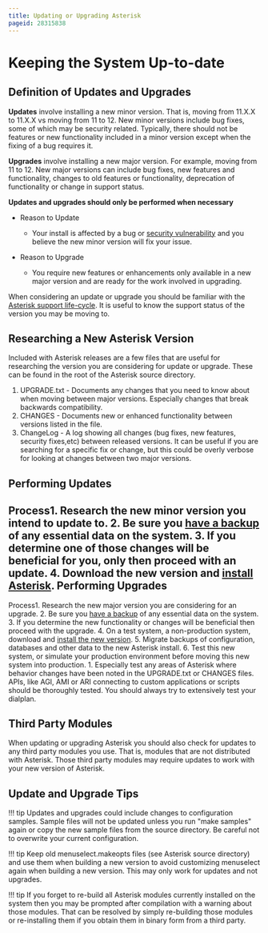 ```yaml
---
title: Updating or Upgrading Asterisk
pageid: 28315838
---
```


Keeping the System Up-to-date
=============================

Definition of Updates and Upgrades
----------------------------------

**Updates** involve installing a new minor version. That is, moving from 11.X.X to 11.X.X vs moving from 11 to 12. New minor versions include bug fixes, some of which may be security related. Typically, there should not be features or new functionality included in a minor version except when the fixing of a bug requires it.

**Upgrades** involve installing a new major version. For example, moving from 11 to 12. New major versions can include bug fixes, new features and functionality, changes to old features or functionality, deprecation of functionality or change in support status.

**Updates and upgrades should only be performed when necessary**

* Reason to Update  

	+ Your install is affected by a bug or [security vulnerability](/About-the-Project/Asterisk-Security-Vulnerabilities) and you believe the new minor version will fix your issue.
* Reason to Upgrade  

	+ You require new features or enhancements only available in a new major version and are ready for the work involved in upgrading.

When considering an update or upgrade you should be familiar with the [Asterisk support life-cycle](/About-the-Project/Asterisk-Versions). It is useful to know the support status of the version you may be moving to.

Researching a New Asterisk Version
----------------------------------

Included with Asterisk releases are a few files that are useful for researching the version you are considering for update or upgrade. These can be found in the root of the Asterisk source directory.

1. UPGRADE.txt - Documents any changes that you need to know about when moving between major versions. Especially changes that break backwards compatibility.
2. CHANGES - Documents new or enhanced functionality between versions listed in the file.
3. ChangeLog - A log showing all changes (bug fixes, new features, security fixes,etc) between released versions. It can be useful if you are searching for a specific fix or change, but this could be overly verbose for looking at changes between two major versions.

Performing Updates
------------------

Process1. Research the new minor version you intend to update to.
2. Be sure you [have a backup](/Operation/Maintenance-and-Upgrades/Asterisk-Backups) of any essential data on the system.
3. If you determine one of those changes will be beneficial for you, only then proceed with an update.
4. Download the new version and [install Asterisk](/Getting-Started/Installing-Asterisk).
Performing Upgrades
-------------------

Process1. Research the new major version you are considering for an upgrade.
2. Be sure you [have a backup](/Operation/Maintenance-and-Upgrades/Asterisk-Backups) of any essential data on the system.
3. If you determine the new functionality or changes will be beneficial then proceed with the upgrade.
4. On a test system, a non-production system, download and [install the new version](/Getting-Started/Installing-Asterisk).
5. Migrate backups of configuration, databases and other data to the new Asterisk install.
6. Test this new system, or simulate your production environment before moving this new system into production.
	1. Especially test any areas of Asterisk where behavior changes have been noted in the UPGRADE.txt or CHANGES files. APIs, like AGI, AMI or ARI connecting to custom applications or scripts should be thoroughly tested. You should always try to extensively test your dialplan.

Third Party Modules
-------------------

When updating or upgrading Asterisk you should also check for updates to any third party modules you use. That is, modules that are not distributed with Asterisk. Those third party modules may require updates to work with your new version of Asterisk.

Update and Upgrade Tips
-----------------------






!!! tip 
    Updates and upgrades could include changes to configuration samples.  Sample files will not be updated unless you run "make samples" again or copy the new sample files from the source directory. Be careful not to overwrite your current configuration.

      
[//]: # (end-tip)





!!! tip 
    Keep old menuselect.makeopts files (see Asterisk source directory) and use them when building a new version to avoid customizing menuselect again when building a new version. This may only work for updates and not upgrades.

      
[//]: # (end-tip)





!!! tip 
    If you forget to re-build all Asterisk modules currently installed on the system then you may be prompted after compilation with a warning about those modules. That can be resolved by simply re-building those modules or re-installing them if you obtain them in binary form from a third party.

      
[//]: # (end-tip)



